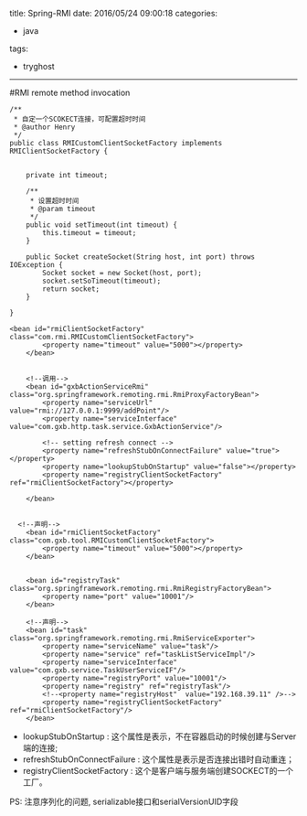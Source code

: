 title: Spring-RMI
date: 2016/05/24 09:00:18
categories:

 - java 


tags:

- tryghost

---


#RMI
remote method invocation

```language-java
/** 
 * 自定一个SCOKECT连接，可配置超时时间 
 * @author Henry 
 */  
public class RMICustomClientSocketFactory implements RMIClientSocketFactory {  
      
      
    private int timeout;  
      
    /** 
     * 设置超时时间 
     * @param timeout 
     */  
    public void setTimeout(int timeout) {  
        this.timeout = timeout;  
    }  
  
    public Socket createSocket(String host, int port) throws IOException {  
        Socket socket = new Socket(host, port);  
        socket.setSoTimeout(timeout);  
        return socket;  
    }  
  
}  

```


```language-xml
<bean id="rmiClientSocketFactory" class="com.rmi.RMICustomClientSocketFactory">  
        <property name="timeout" value="5000"></property>  
    </bean>  


    <!--调用-->
    <bean id="gxbActionServiceRmi" class="org.springframework.remoting.rmi.RmiProxyFactoryBean">
        <property name="serviceUrl" value="rmi://127.0.0.1:9999/addPoint"/>
        <property name="serviceInterface" value="com.gxb.http.task.service.GxbActionService"/>

        <!-- setting refresh connect -->  
        <property name="refreshStubOnConnectFailure" value="true"></property>  
        <property name="lookupStubOnStartup" value="false"></property>  
        <property name="registryClientSocketFactory" ref="rmiClientSocketFactory"></property>  

    </bean>


  <!--声明-->
    <bean id="rmiClientSocketFactory" class="com.gxb.tool.RMICustomClientSocketFactory">
        <property name="timeout" value="5000"></property>
    </bean>


    <bean id="registryTask" class="org.springframework.remoting.rmi.RmiRegistryFactoryBean">
        <property name="port" value="10001"/>
    </bean>

    <!--声明-->
    <bean id="task" class="org.springframework.remoting.rmi.RmiServiceExporter">
        <property name="serviceName" value="task"/>
        <property name="service" ref="taskListServiceImpl"/>
        <property name="serviceInterface" value="com.gxb.service.TaskUserServiceIF"/>
        <property name="registryPort" value="10001"/>
        <property name="registry" ref="registryTask"/>
        <!--<property name="registryHost"  value="192.168.39.11" />-->
        <property name="registryClientSocketFactory" ref="rmiClientSocketFactory"/>
    </bean>
```


 * lookupStubOnStartup : 这个属性是表示，不在容器启动的时候创建与Server端的连接;
 * refreshStubOnConnectFailure : 这个属性是表示是否连接出错时自动重连；
 * registryClientSocketFactory : 这个是客户端与服务端创建SOCKECT的一个工厂。


PS: 注意序列化的问题, serializable接口和serialVersionUID字段





